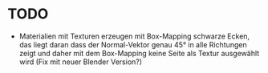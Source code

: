 # TODO

* Materialien mit Texturen erzeugen mit Box-Mapping schwarze Ecken, das liegt daran dass der Normal-Vektor genau 45° in alle Richtungen zeigt und daher mit dem Box-Mapping keine Seite als Textur ausgewählt wird (Fix mit neuer Blender Version?)

